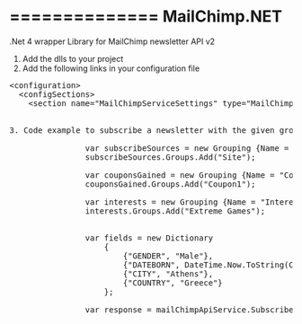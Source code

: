 ==============
 MailChimp.NET
==============

.Net 4 wrapper Library for MailChimp newsletter API v2


1. Add the dlls to your project
2. Add the following links in your configuration file
<pre>
&lt;configuration&gt;
  &lt;configSections&gt;
    &lt;section name="MailChimpServiceSettings" type="MailChimp.Net.Settings.MailChimpServiceConfiguration, MailChimp.Net.Settings" />
  </configSections&gt;
  &lt;MailChimpServiceSettings
    apiKey="testapikey-us7"
    subscriberListId="testlistid"
    serviceUrl="https://us7.api.mailchimp.com/2.0/"
    listsRelatedSection="lists"
    helperRelatedSection="helper"/&gt;
&lt;/configuration&gt;<pre>

3. Code example to subscribe a newsletter with the given groupings and merge vars

                var subscribeSources = new Grouping {Name = "Subscribe Source"};
                subscribeSources.Groups.Add("Site");

                var couponsGained = new Grouping {Name = "Coupons Gained"};
                couponsGained.Groups.Add("Coupon1");

                var interests = new Grouping {Name = "Interests"};
                interests.Groups.Add("Extreme Games");


                var fields = new Dictionary<string, string>
                    {
                        {"GENDER", "Male"},
                        {"DATEBORN", DateTime.Now.ToString(CultureInfo.InvariantCulture)},
                        {"CITY", "Athens"},
                        {"COUNTRY", "Greece"}
                    };

                var response = mailChimpApiService.Subscribe(String.Format(emailPattern, i), new List<Grouping>() { subscribeSources, couponsGained, interests }, fields);
